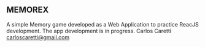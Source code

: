 ## MEMOREX
A simple Memory game developed as a Web Application to practice ReacJS development.
The app development is in progress.
Carlos Caretti
carloscaretti@gmail.com
